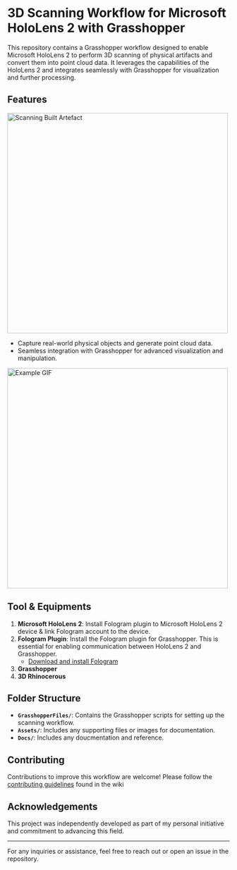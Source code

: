 # 3D Scanning Workflow for Microsoft HoloLens 2 with Grasshopper

This repository contains a Grasshopper workflow designed to enable Microsoft HoloLens 2 to perform 3D scanning of physical artifacts and convert them into point cloud data. It leverages the capabilities of the HoloLens 2 and integrates seamlessly with Grasshopper for visualization and further processing.

## Features
<img src="https://github.com/LoyWeiWin/Grasshopper_3DScanning/blob/main/Assets/Thumbnails/Img_3DScanningProcedure_UsingMicrosoftHololens2.jpg?raw=true" alt="Scanning Built Artefact" width="500">

- Capture real-world physical objects and generate point cloud data.
- Seamless integration with Grasshopper for advanced visualization and manipulation.

<img src="https://github.com/LoyWeiWin/Grasshopper_3DScanning/blob/main/Assets/Video/Vid_3DScannedStructure.gif?raw=true" alt="Example GIF" width="500">

## Tool & Equipments
1. **Microsoft HoloLens 2**: Install Fologram plugin to Microsoft HoloLens 2 device & link Fologram account to the device.
2. **Fologram Plugin**: Install the Fologram plugin for Grasshopper. This is essential for enabling communication between HoloLens 2 and Grasshopper.
   - [Download and install Fologram](https://fologram.com/)
3. **Grasshopper**
4. **3D Rhinocerous**

## Folder Structure
- **`GrasshopperFiles/`**: Contains the Grasshopper scripts for setting up the scanning workflow.
- **`Assets/`**: Includes any supporting files or images for documentation.
- **`Docs/`**: Includes any doucmentation and reference.

## Contributing
Contributions to improve this workflow are welcome! Please follow the [contributing guidelines](https://github.com/LoyWeiWin/Grasshopper_3DScanning/wiki/Contributing-Guidelines) found in the wiki

## Acknowledgements
This project was independently developed as part of my personal initiative and commitment to advancing this field.

---

For any inquiries or assistance, feel free to reach out or open an issue in the repository.
